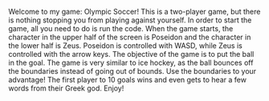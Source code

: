 Welcome to my game: Olympic Soccer!
This is a two-player game, but there is nothing stopping you from playing against yourself.
In order to start the game, all you need to do is run the code.
When the game starts, the character in the upper half of the screen is Poseidon and the character in the lower half is Zeus. Poseidon is controlled with WASD, while Zeus is controlled with the arrow keys.
The objective of the game is to put the ball in the goal. The game is very similar to ice hockey, as the ball bounces off the boundaries instead of going out of bounds. Use the boundaries to your advantage!
The first player to 10 goals wins and even gets to hear a few words from their Greek god.
Enjoy!
